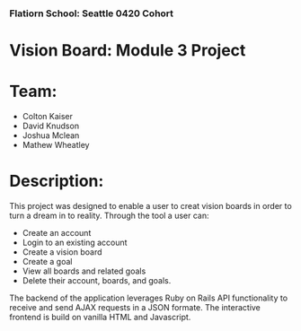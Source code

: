 ### Flatiorn School: Seattle 0420 Cohort
# Vision Board: Module 3 Project

# Team:
* Colton Kaiser
* David Knudson
* Joshua Mclean
* Mathew Wheatley

# Description: 
This project was designed to enable a user to creat vision boards in order to turn a dream in to reality. Through the tool a user can:

* Create an account
* Login to an existing account
* Create a vision board
* Create a goal
* View all boards and related goals
* Delete their account, boards, and goals.

The backend of the application leverages Ruby on Rails API functionality to receive and send AJAX requests in a JSON formate. The interactive frontend is build on vanilla HTML and Javascript.
